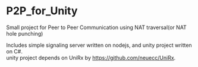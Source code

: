 # P2P_for_Unity

Small project for Peer to Peer Communication using NAT traversal(or NAT hole punching)  
  
Includes simple signaling server written on nodejs, and unity project written on C#.  
unity project depends on UniRx by https://github.com/neuecc/UniRx.  
